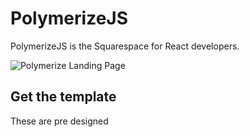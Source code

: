 # PolymerizeJS
PolymerizeJS is the Squarespace for React developers.

![Polymerize Landing Page]()

## Get the template
These are pre designed 
